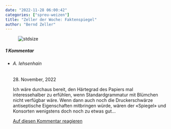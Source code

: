 ```yaml
---
date: "2022-11-28 06:00:42"
categories: ["spreu-weizen"]
title: "Zeller der Woche: Faktenspiegel"
author: "Bernd Zeller"
---
```



<figure>
<img src="https://www.publicomag.com/wp-content/uploads/2022/11/Faktenspiegel-1320x931.jpg" alt=stdsize>
</figure>


<!--more-->
<h5 class="comments-h">
1 Kommentar </h5>
<ul class="commentlist">
<li class="comment even thread-even depth-1 clearfix" id="li-comment-118931">
<h6 class="author">A. Iehsenhain</h6> <span class="date">28. November, 2022</span>



Ich wäre durchaus bereit, den Härtegrad des Papiers mal interessehalber zu erfühlen, wenn Standardgrammatur mit Blümchen nicht verfügbar wäre. Wenn dann auch noch die Druckerschwärze antiseptische Eigenschaften mitbringen würde, wären der «Spiegel» und Konsorten wenigstens doch noch zu etwas gut&#8230;

<a rel="nofollow" class="comment-reply-link" href="#comment-118931" data-commentid="118931" data-postid="16432" data-belowelement="comment-118931" data-respondelement="respond" data-replyto="Antworte auf A. Iehsenhain" aria-label="Antworte auf A. Iehsenhain">Auf diesen Kommentar reagieren</a> 


</li>
</ul>
